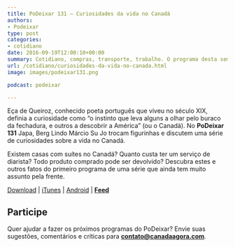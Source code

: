 ```yaml
---
title: PoDeixar 131 – Curiosidades da vida no Canadá
authors:
- Podeixar
type: post
categories:
- cotidiano
date: 2016-09-19T12:00:10+00:00
summary: Cotidiano, compras, transporte, trabalho. O programa desta semana traz uma série de curiosidades sobre diversos assunto sobre a vida no Canadá
url: /cotidiano/curiosidades-da-vida-no-canada.html
image: images/podeixar131.png

podcast: podeixar

---
```

Eça de Queiroz, conhecido poeta português que viveu no século XIX, definia a curiosidade como “o instinto que leva alguns a olhar pelo buraco da fechadura, e outros a descobrir a América” (ou o Canadá). No **PoDeixar 131** Japa, Berg Lindo Márcio Su Jo trocam figurinhas e discutem uma série de curiosidades sobre a vida no Canadá.

Existem casas com suítes no Canadá? Quanto custa ter um serviço de diarista? Todo produto comprado pode ser devolvido? Descubra estes e outros fatos do primeiro programa de uma série que ainda tem muito assunto pela frente.



<a href="https://podeixar.podbean.com/mf/play/n8hwjm/podeixar00131.mp3" target="_blank">Download</a> | <a href="https://itunes.apple.com/ca/podcast/podeixar/id574228187" target="_blank">iTunes</a> | <a href="http://subscribeonandroid.com/podeixar.podbean.com/feed" target="_blank">Android</a> | **<a href="http://podeixar.podbean.com/feed/" target="_blank">Feed</a>**

## Participe

Quer ajudar a fazer os próximos programas do PoDeixar? Envie suas sugestões, comentários e críticas para [**contato@canadaagora.com**][1].

 [1]: mailto:contato@canadaagora.com